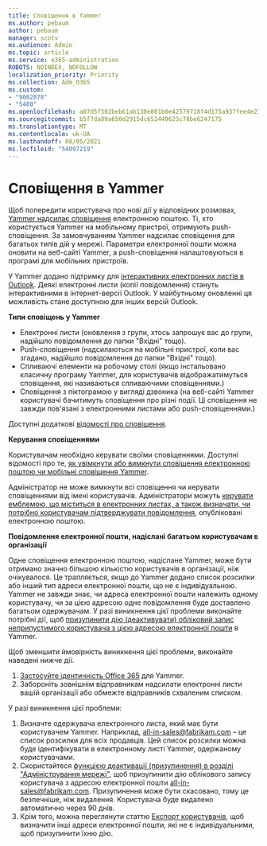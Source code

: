 ```yaml
---
title: Сповіщення в Yammer
ms.author: pebaum
author: pebaum
manager: scotv
ms.audience: Admin
ms.topic: article
ms.service: o365-administration
ROBOTS: NOINDEX, NOFOLLOW
localization_priority: Priority
ms.collection: Adm_O365
ms.custom:
- "9002878"
- "5480"
ms.openlocfilehash: a07d5f502beb61ab130e801b0e42579718f4d175a937fee4e21ab9f7339dbffd
ms.sourcegitcommit: b5f7da89a650d2915dc652449623c78be6247175
ms.translationtype: MT
ms.contentlocale: uk-UA
ms.lasthandoff: 08/05/2021
ms.locfileid: "54097219"
---
```

# <a name="notifications-in-yammer"></a>Сповіщення в Yammer

Щоб попередити користувача про нові дії у відповідних розмовах, [Yammer надсилає сповіщення](https://support.microsoft.com/en-gb/office/enable-or-disable-yammer-email-and-phone-notifications-93e530e0-189f-4768-8f28-7683d48cc996) електронною поштою. Ті, хто користується Yammer на мобільному пристрої, отримують push-сповіщення. За замовчуванням Yammer надсилає сповіщення для багатьох типів дій у мережі. Параметри електронної пошти можна оновити на веб-сайті Yammer, а push-сповіщення налаштовуються в програмі для мобільних пристроїв. 

У Yammer додано підтримку для [інтерактивних електронних листів в Outlook](https://techcommunity.microsoft.com/t5/outlook-blog/interactive-yammer-emails-in-outlook-on-the-web-are-here/ba-p/1209420). Деякі електронні листи (копії повідомлення) стануть інтерактивними в інтернет-версії Outlook. У майбутньому оновленні ця можливість стане доступною для інших версій Outlook.

**Типи сповіщень у Yammer**

- Електронні листи (оновлення з групи, хтось запрошує вас до групи, надійшло повідомлення до папки "Вхідні" тощо).
- Push-сповіщення (надсилаються на мобільні пристрої, коли вас згадано, надійшло повідомлення до папки "Вхідні" тощо).
- Спливаючі елементи на робочому столі (якщо інстальовано класичну програму Yammer, для користувачів відображатимуться сповіщення, які називаються спливаючими сповіщеннями.)
- Сповіщення з піктограмою у вигляді дзвоника (на веб-сайті Yammer користувачі бачитимуть сповіщення про різні події. Ці сповіщення не завжди пов'язані з електронними листами або push-сповіщеннями.)

Доступні додаткові [відомості про сповіщення](https://support.microsoft.com/en-gb/office/enable-or-disable-yammer-email-and-phone-notifications-93e530e0-189f-4768-8f28-7683d48cc996).

**Керування сповіщеннями**

Користувачам необхідно керувати своїми сповіщеннями. Доступні відомості про те, [як увімкнути або вимкнути сповіщення електронною поштою чи мобільні сповіщення Yammer](https://support.microsoft.com/en-gb/office/enable-or-disable-yammer-email-and-phone-notifications-93e530e0-189f-4768-8f28-7683d48cc996). 

Адміністратор не може вимкнути всі сповіщення чи керувати сповіщеннями від імені користувачів. Адміністратори можуть [керувати емблемою, що міститься в електронних листах, а також визначати, чи потрібно користувачам підтверджувати повідомлення](https://docs.microsoft.com/yammer/configure-your-yammer-network/configure-email-and-yammer), опубліковані електронною поштою.

**Повідомлення електронної пошти, надіслані багатьом користувачам в організації**

Одне сповіщення електронною поштою, надіслане Yammer, може бути отримано значно більшою кількістю користувачів в організації, ніж очікувалося. Це трапляється, якщо до Yammer додано список розсилки або інший тип адреси електронної пошти, що не є індивідуальною. Yammer не завжди знає, чи адреса електронної пошти належить одному користувачу, чи за цією адресою одне повідомлення буде доставлено багатьом одержувачам. У разі виникнення цієї проблеми виконайте потрібні дії, щоб [призупинити дію (деактивувати) обліковий запис неприпустимого користувача з цією адресою електронної пошти](https://docs.microsoft.com/yammer/manage-yammer-users/add-block-or-remove-users#remove-users) в Yammer. 

Щоб зменшити ймовірність виникнення цієї проблеми, виконайте наведені нижче дії.

1. [Застосуйте ідентичність Office 365](https://docs.microsoft.com/yammer/configure-your-yammer-network/enforce-office-365-identity) для Yammer.
2. Забороніть зовнішнім відправникам надсилати електронні листи вашій організації або обмежте відправників схваленим списком.

У разі виникнення цієї проблеми:

1. Визначте одержувача електронного листа, який має бути користувачем Yammer. Наприклад, all-in-sales@fabrikam.com – це список розсилки для всіх продавців. Цей список розсилки можна буде ідентифікувати в електронному листі Yammer, одержаному користувачами.
2. Скористайтеся [функцією деактивації (призупинення) в розділі "Адміністрування мережі"](https://docs.microsoft.com/yammer/manage-yammer-users/add-block-or-remove-users#remove-users), щоб призупинити дію облікового запису користувача з адресою електронної пошти all-in-sales@fabrikam.com. Призупинення може бути скасовано, тому це безпечніше, ніж видалення. Користувача буде видалено автоматично через 90 днів.
3. Крім того, можна переглянути статтю [Експорт користувачів](https://docs.microsoft.com/yammer/manage-security-and-compliance/export-yammer-enterprise-data#ExportUsers), щоб визначити інші адреси електронної пошти, які не є індивідуальними, щоб призупинити їхню дію.
